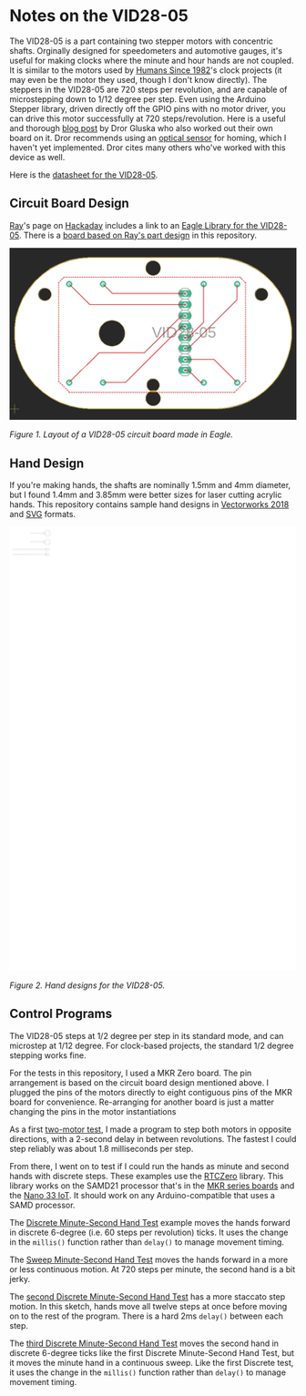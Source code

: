 # Notes on the VID28-05

The VID28-05 is a part containing two stepper motors with concentric shafts. Orginally designed for speedometers and automotive gauges, it's useful for making clocks where the minute and hour hands are not coupled. It is similar to the motors used by [Humans Since 1982](https://www.humanssince1982.com/)'s clock projects (it may even be the motor they used, though I don't know directly). The steppers in the VID28-05 are 720 steps per revolution, and are capable of microstepping down to 1/12 degree per step. Even using the Arduino Stepper library, driven directly off the GPIO pins with no motor driver, you can drive this motor successfully at 720 steps/revolution.  Here is a useful and thorough [blog post](https://uhurumkate.blogspot.com/2019/03/a-million-times.html) by Dror Gluska who also worked out their own board on it.  Dror recommends using an [optical sensor](http://www.vishay.com/docs/83760/tcrt5000.pdf) for homing, which I haven't yet implemented. Dror cites many others who've worked with this device as well.

Here is the [datasheet for the VID28-05](https://drive.google.com/file/d/1MkbhhxYfAghMTaWHI6ohhUeeSNj2-6Do/view). 

## Circuit Board Design
[Ray](https://hackaday.io/Hackaray)'s page on [Hackaday](https://hackaday.io/project/7872-clock-clock-clone) includes a link to an [Eagle Library for the VID28-05](https://cdn.hackaday.io/files/7872336795648/vd28-05.lbr). There is a [board based on Ray's part design](VID28_eagle_01) in this repository. 

![Figure 1. Layout of a VID28-05 circuit board made in Eagle](VID28_board_0001.png)

_Figure 1. Layout of a VID28-05 circuit board made in Eagle._ 

## Hand Design
If you're making hands, the shafts are nominally 1.5mm and 4mm diameter, but I found 1.4mm and 3.85mm were better sizes for laser cutting acrylic hands. This repository contains sample hand designs in [Vectorworks 2018](VID28-05_hands.vwx) and [SVG](VID28-05_hands.svg) formats. 

![Figure 2. Hand designs for the VID28-05](VID28-05_hands.svg)

_Figure 2. Hand designs for the VID28-05._ 

## Control Programs
The VID28-05 steps at 1/2 degree per step in its standard mode, and can microstep at 1/12 degree. For clock-based projects, the standard 1/2 degree stepping works fine. 

For the tests in this repository, I used a MKR Zero board. The pin arrangement is based on the circuit board design mentioned above. I plugged the pins of the motors directly to eight contiguous pins of the MKR board for convenience. Re-arranging for another board is just a matter changing the pins in the motor instantiations

As a first [two-motor test](TwoMotorTest), I made a program to step both motors in opposite directions, with a 2-second delay in between revolutions. The fastest I could step reliably was about 1.8 milliseconds per step.

From there, I went on to test if I could run the hands as minute and second hands with discrete steps. These examples use the [RTCZero](https://www.arduino.cc/en/Reference/RTC) library. This library works on the SAMD21 processor that's in the [MKR series boards](https://store.arduino.cc/usa/catalogsearch/result/?ie=UTF-8&oe=UTF-8&q=mkr&domains=&sitesearch=) and the [Nano 33 IoT](https://store.arduino.cc/usa/nano-33-iot). It should work on any Arduino-compatible that uses a SAMD processor.  

The [Discrete Minute-Second Hand Test](DiscreteMinuteSecondHandTest) example moves the hands forward in discrete 6-degree (i.e. 60 steps per revolution) ticks. It uses the change in the ``millis()`` function rather than ``delay()`` to manage movement timing.

The [Sweep Minute-Second Hand Test](SweepMinuteSecondHandTest) moves the hands forward in a more or less continuous motion. At 720 steps per minute, the second hand is a bit jerky. 

The [second Discrete Minute-Second Hand Test](DiscreteMinuteSecondHandTest002) has a more staccato step motion. In this sketch, hands move all twelve steps at once before moving on to the rest of the program. There is a hard 2ms ``delay()`` between each step. 

The [third Discrete Minute-Second Hand Test](DiscreteMinuteSecondHandTest003) moves the second hand in discrete 6-degree ticks like the first Discrete Minute-Second Hand Test, but it moves the minute hand in a continuous sweep. Like the first Discrete test, it uses the change in the ``millis()`` function rather than ``delay()`` to manage movement timing.






